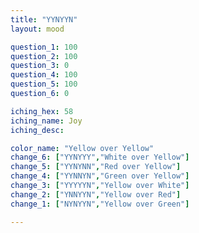 ```yaml
---
title: "YYNYYN"
layout: mood

question_1: 100
question_2: 100
question_3: 0
question_4: 100
question_5: 100
question_6: 0

iching_hex: 58
iching_name: Joy
iching_desc: 

color_name: "Yellow over Yellow"
change_6: ["YYNYYY","White over Yellow"]
change_5: ["YYNYNN","Red over Yellow"]
change_4: ["YYNNYN","Green over Yellow"]
change_3: ["YYYYYN","Yellow over White"]
change_2: ["YNNYYN","Yellow over Red"]
change_1: ["NYNYYN","Yellow over Green"]

---
```

